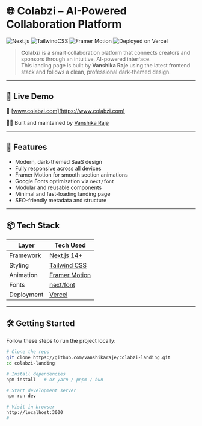 # 🌐 Colabzi – AI-Powered Collaboration Platform

![Next.js](https://img.shields.io/badge/Built%20with-Next.js-000?style=for-the-badge&logo=next.js)
![TailwindCSS](https://img.shields.io/badge/Styled%20with-TailwindCSS-06B6D4?style=for-the-badge&logo=tailwindcss)
![Framer Motion](https://img.shields.io/badge/Animated%20with-Framer%20Motion-5C0BE6?style=for-the-badge&logo=framer)
![Deployed on Vercel](https://img.shields.io/badge/Deployed-Vercel-000?style=for-the-badge&logo=vercel)

> **Colabzi** is a smart collaboration platform that connects creators and sponsors through an intuitive, AI-powered interface.  
> This landing page is built by **Vanshika Raje** using the latest frontend stack and follows a clean, professional dark-themed design.

---

## 🚀 Live Demo

🔗 [www.colabzi.com](https://www.colabzi.com)

🧑‍💻 Built and maintained by [Vanshika Raje](https://github.com/vanshikaraje)

---

## 🎯 Features

- Modern, dark-themed SaaS design
- Fully responsive across all devices
- Framer Motion for smooth section animations
- Google Fonts optimization via `next/font`
- Modular and reusable components
- Minimal and fast-loading landing page
- SEO-friendly metadata and structure

---

## 📦 Tech Stack

| Layer       | Tech Used                          |
|-------------|------------------------------------|
| Framework   | [Next.js 14+](https://nextjs.org/) |
| Styling     | [Tailwind CSS](https://tailwindcss.com/) |
| Animation   | [Framer Motion](https://www.framer.com/motion/) |
| Fonts       | [next/font](https://nextjs.org/docs/pages/building-your-application/optimizing/fonts) |
| Deployment  | [Vercel](https://vercel.com/)      |

---

## 🛠️ Getting Started

Follow these steps to run the project locally:

```bash
# Clone the repo
git clone https://github.com/vanshikaraje/colabzi-landing.git
cd colabzi-landing

# Install dependencies
npm install   # or yarn / pnpm / bun

# Start development server
npm run dev

# Visit in browser
http://localhost:3000
#
